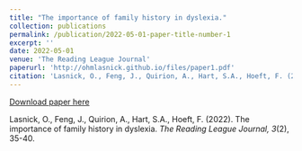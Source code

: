 ```yaml
---
title: "The importance of family history in dyslexia."
collection: publications
permalink: /publication/2022-05-01-paper-title-number-1
excerpt: ''
date: 2022-05-01
venue: 'The Reading League Journal'
paperurl: 'http://ohmlasnick.github.io/files/paper1.pdf'
citation: 'Lasnick, O., Feng, J., Quirion, A., Hart, S.A., Hoeft, F. (2022). The importance of family history in dyslexia. <i>The Reading League Journal, 3</i>(2), 35-40.'
---
```


[Download paper here](http://ohmlasnick.github.io/files/paper1.pdf)

Lasnick, O., Feng, J., Quirion, A., Hart, S.A., Hoeft, F. (2022). The importance of family history in dyslexia. <i>The Reading League Journal, 3</i>(2), 35-40.
